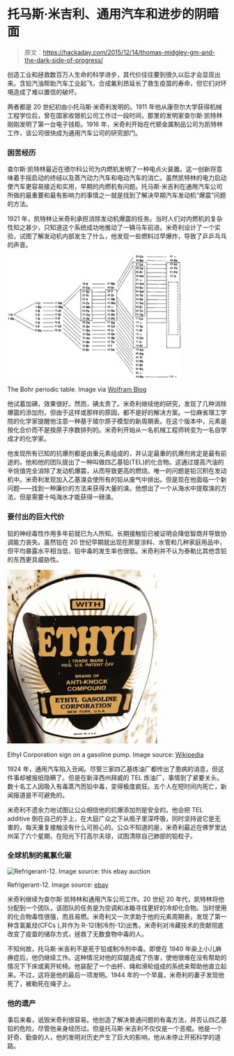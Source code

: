 # 托马斯·米吉利、通用汽车和进步的阴暗面

> 原文：<https://hackaday.com/2015/12/14/thomas-midgley-gm-and-the-dark-side-of-progress/>

创造工业和拯救数百万人生命的科学进步，其代价往往要到很久以后才会显现出来。含铅汽油帮助汽车工业起飞，合成氟利昂延长了救生疫苗的寿命，但它们对环境造成了难以置信的破坏。

两者都是 20 世纪初由小托马斯·米奇利发明的。1911 年他从康奈尔大学获得机械工程学位后，曾在国家收银机公司工作过一段时间，那里的发明家查尔斯·凯特林刚刚发明了第一台电子钱柜。1916 年，米奇利开始在代顿金属制品公司为凯特林工作，该公司很快成为通用汽车公司的研究部门。

### 困苦经历

查尔斯·凯特林最近在德尔科公司为内燃机发明了一种电点火装置。这一创新将意味着手摇启动的终结以及蒸汽动力汽车和电动汽车的消亡。虽然凯特林的电力启动使汽车更容易接近和实用，早期的内燃机有问题。托马斯·米吉利在通用汽车公司所做的最重要和最有影响力的事情之一就是找到了解决早期汽车发动机“爆震”问题的方法。

1921 年，凯特林让米奇利承担消除发动机爆震的任务。当时人们对内燃机的复杂性知之甚少，只知道这个系统成功地推动了一辆马车前进。米奇利设计了一个实验，试图了解发动机内部发生了什么，他发现一些燃料过早爆炸，导致了乒乒乓乓的声音。

![The Bohr periodic table. Image via Wolfram Blog](img/0137ac7446476d475f70834bd26b9842.png)

The Bohr periodic table. Image via [Wolfram Blog](http://blog.wolfram.com/2013/12/30/centenary-of-bohrs-atomic-theory-1913-2013/)

他试着加碘，效果很好。然而，碘太贵了。米奇利继续他的研究，发现了几种消除爆震的添加剂，但由于这样或那样的原因，都不是好的解决方案。一位麻省理工学院的化学家提醒他注意一种基于玻尔原子模型的新周期表。在这个版本中，元素是按化合价而不是按原子序数排列的。米奇利开始从一名机械工程师转变为一名自学成才的化学家。

他发现所有已知的抗爆剂都是由重元素组成的，并认定最重的抗爆剂肯定是最有前途的。他和他的团队提出了一种叫做四乙基铅(TEL)的化合物。这通过提高汽油的辛烷值完全消除了发动机爆震，从而导致更高的燃烧。唯一的问题是铅沉积在发动机中。米奇利发现加入乙基溴会使所有的铅从废气中排出。但是现在他面临一个新问题——找到一种廉价的方法来获得大量的溴。他想出了一个从海水中提取溴的方法，但是需要十吨海水才能获得一磅溴。

### 要付出的巨大代价

铅的神经毒性作用多年前就已为人所知。长期接触铅已被证明会降低智商并导致协调能力丧失。虽然铅在 20 世纪早期就出现在房屋涂料、水管和几种家庭用品中，但平均暴露水平相当低，铅中毒的发生率也很低。米奇利并不认为泰勒比其他含铅的东西更具威胁性。

![Ethyl Corporation sign on a gasoline pump. Image source: Wikipedia](img/f2704796be651e276cca78187d55755c.png)

Ethyl Corporation sign on a gasoline pump. Image source: [Wikipedia](https://en.wikipedia.org/wiki/Thomas_Midgley,_Jr.#/media/File:EthylCorporationSign.jpg)

1924 年，通用汽车陷入丑闻。尽管三家四乙基炼油厂都传出了患病的消息，但这件事却被报纸隐瞒了。但是在新泽西州拜威的 TEL 炼油厂，事情到了紧要关头。数十名工人因吸入有毒蒸汽而铅中毒，变得极度疯狂。五个人在短时间内死亡，新闻报道是不可避免的。

米奇利不遗余力地试图让公众相信他的抗爆添加剂是安全的。他会把 TEL additive 倒在自己的手上，在大庭广众之下从瓶子里深呼吸，同时坚持说它是无害的，每天重复接触没有什么可担心的。公众不知道的是，米奇利最近在佛罗里达州呆了六个星期，在阳光下打高尔夫球，试图清除自己肺部的铅粒子。

### 全球机制的氟氯化碳

![Refrigerant-12\. Image source: this ebay auction](img/633f733f03b0663427754d279995f7c8.png)

Refrigerant-12\. Image source: [ebay](http://www.ebay.com/itm/331727210998)

米奇利继续为查尔斯·凯特林和通用汽车公司工作。20 世纪 20 年代，凯特林将他分配到一个团队，该团队的任务是为空调和冰箱寻找更好的冷却化合物。当时使用的化合物毒性很强，而且易燃。米奇利又一次求助于他的元素周期表，发现了第一种含氯氟烃(CFCs ),并作为 R-12(制冷剂-12)出售。米奇利对冷藏技术的贡献彻底改变了疫苗的储存方式，拯救了无数食物中毒的人。

不知何故，托马斯·米吉利不是死于铅或制冷剂中毒。即使在 1940 年染上小儿麻痹症后，他仍继续工作。这种情况对他的双腿造成了伤害，使他很难在没有帮助的情况下下床或离开轮椅。他装配了一个由杆、绳和滑轮组成的系统来帮助他直立起来。不过，这将是他的最后一项发明。1944 年的一个早晨，米奇利的妻子发现他死了，被勒死在绳子上。

### 他的遗产

事后来看，诋毁米奇利很容易。他创造了解决普通问题的有毒方法，并否认四乙基铅的危险，尽管他亲身经历过。但是托马斯·米吉利不仅仅是一个恶棍。他是一个好奇、勤奋的人，他的发明对历史产生了巨大的影响，他从未停止开拓科学的道路。